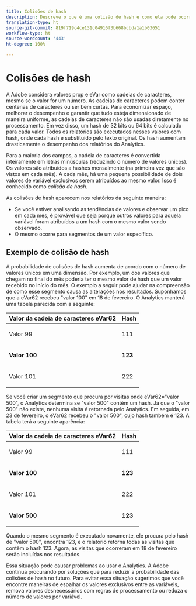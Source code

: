 ```yaml
---
title: Colisões de hash
description: Descreve o que é uma colisão de hash e como ela pode ocorrer.
translation-type: ht
source-git-commit: 819f719c4ce131c04916f3b668bcbda1a1b03651
workflow-type: ht
source-wordcount: '443'
ht-degree: 100%

---
```



# Colisões de hash

A Adobe considera valores prop e eVar como cadeias de caracteres, mesmo se o valor for um número. As cadeias de caracteres podem conter centenas de caracteres ou ser bem curtas. Para economizar espaço, melhorar o desempenho e garantir que tudo esteja dimensionado de maneira uniforme, as cadeias de caracteres não são usadas diretamente no processamento. Em vez disso, um hash de 32 bits ou 64 bits é calculado para cada valor. Todos os relatórios são executados nesses valores com hash, onde cada hash é substituído pelo texto original. Os hash aumentam drasticamente o desempenho dos relatórios do Analytics.

Para a maioria dos campos, a cadeia de caracteres é convertida inteiramente em letras minúsculas (reduzindo o número de valores únicos). Os valores são atribuídos a hashes mensalmente (na primeira vez que são vistos em cada mês). A cada mês, há uma pequena possibilidade de dois valores de variável exclusivos serem atribuídos ao mesmo valor. Isso é conhecido como *colisão de hash*.

As colisões de hash aparecem nos relatórios da seguinte maneira:

* Se você estiver analisando as tendências de valores e observar um pico em cada mês, é provável que seja porque outros valores para aquela variável foram atribuídos a um hash com o mesmo valor sendo observado.
* O mesmo ocorre para segmentos de um valor específico.

## Exemplo de colisão de hash

A probabilidade de colisões de hash aumenta de acordo com o número de valores únicos em uma dimensão. Por exemplo, um dos valores que chegam no final do mês poderia ter o mesmo valor de hash que um valor recebido no início do mês. O exemplo a seguir pode ajudar na compreensão de como esse segmento causa as alterações nos resultados. Suponhamos que a eVar62 recebeu &quot;valor 100&quot; em 18 de fevereiro. O Analytics manterá uma tabela parecida com a seguinte:

<table id="table_6A49D1D5932E485DB2083154897E5074"> 
 <thead> 
  <tr> 
   <th colname="col1" class="entry"> Valor da cadeia de caracteres eVar62 </th> 
   <th colname="col2" class="entry"> Hash </th> 
  </tr> 
 </thead>
 <tbody> 
  <tr> 
   <td colname="col1"> <p> Valor 99 </p> </td> 
   <td colname="col2"> <p> 111 </p> </td> 
  </tr> 
  <tr> 
   <td colname="col1"> <p> <b> Valor 100</b> </p> </td> 
   <td colname="col2"> <p> <b> 123</b> </p> </td> 
  </tr> 
  <tr> 
   <td colname="col1"> <p> Valor 101 </p> </td> 
   <td colname="col2"> <p> 222 </p> </td> 
  </tr> 
 </tbody> 
</table>

Se você criar um segmento que procura por visitas onde eVar62=&quot;valor 500&quot;, o Analytics determina se &quot;valor 500&quot; contém um hash. Já que o &quot;valor 500&quot; não existe, nenhuma visita é retornada pelo Analytics. Em seguida, em 23 de fevereiro, o eVar62 recebeu o &quot;valor 500&quot;, cujo hash também é 123. A tabela terá a seguinte aparência:

<table id="table_5FCF0BCDA5E740CCA266A822D9084C49"> 
 <thead> 
  <tr> 
   <th colname="col1" class="entry"> Valor da cadeia de caracteres eVar62 </th> 
   <th colname="col2" class="entry"> Hash </th> 
  </tr> 
 </thead>
 <tbody> 
  <tr> 
   <td colname="col1"> <p> Valor 99 </p> </td> 
   <td colname="col2"> <p> 111 </p> </td> 
  </tr> 
  <tr> 
   <td colname="col1"> <p> <b> Valor 100</b> </p> </td> 
   <td colname="col2"> <p> <b> 123</b> </p> </td> 
  </tr> 
  <tr> 
   <td colname="col1"> <p> Valor 101 </p> </td> 
   <td colname="col2"> <p> 222 </p> </td> 
  </tr> 
  <tr> 
   <td colname="col1"> <p> <b> Valor 500</b> </p> </td> 
   <td colname="col2"> <p> <b> 123</b> </p> </td> 
  </tr> 
 </tbody> 
</table>

Quando o mesmo segmento é executado novamente, ele procura pelo hash de &quot;valor 500&quot;, encontra 123, e o relatório retorna todas as visitas que contêm o hash 123. Agora, as visitas que ocorreram em 18 de fevereiro serão incluídas nos resultados.

Essa situação pode causar problemas ao usar o Analytics. A Adobe continua procurando por soluções que para reduzir a probabilidade das colisões de hash no futuro. Para evitar essa situação sugerimos que você encontre maneiras de espalhar os valores exclusivos entre as variáveis, remova valores desnecessários com regras de processamento ou reduza o número de valores por variável.
